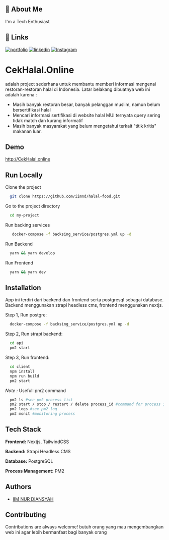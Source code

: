 
## 🚀 About Me
I'm a Tech Enthusiast


## 🔗 Links
[![portfolio](https://img.shields.io/badge/my_portfolio-000?style=for-the-badge&logo=ko-fi&logoColor=white)](https://katherinempeterson.com/)
[![linkedin](https://img.shields.io/badge/linkedin-0A66C2?style=for-the-badge&logo=linkedin&logoColor=white)](https://www.linkedin.com/)
[![Instagram](https://img.shields.io/badge/twitter-1DA1F2?style=for-the-badge&logo=instagram&logoColor=white)](https://instagram.com/iimnurdiansyah)


# CekHalal.Online

adalah project sederhana untuk membantu memberi informasi mengenai restoran-restoran halal di Indonesia. Latar belakang dibuatnya web ini adalah karena :

- Masih banyak restoran besar, banyak pelanggan muslim, namun belum bersertifikasi halal
- Mencari informasi sertifikasi di website halal MUI ternyata query sering tidak match dan kurang informatif
- Masih banyak masyarakat yang belum mengetahui terkait "titik kritis" makanan luar.


## Demo

http://CekHalal.online


## Run Locally

Clone the project

```bash
  git clone https://github.com/iimnd/halal-food.git
```

Go to the project directory

```bash
  cd my-project
```

Run backing services

```bash
   docker-compose -f backsing_service/postgres.yml up -d
```

Run Backend

```bash
  yarn && yarn develop
```

Run Frontend

```bash
  yarn && yarn dev
```

## Installation

App ini terdiri dari backend dan frontend serta postgresql sebagai database. Backend menggunakan strapi headless cms, frontend menggunakan nextjs.

Step 1, Run postgre: 
```bash
  docker-compose -f backsing_service/postgres.yml up -d
```

Step 2, Run strapi backend: 
```bash
  cd api
  pm2 start
```

Step 3, Run frontend: 
```bash
  cd client
  npm install 
  npm run build
  pm2 start
```

*Note :*
Usefull pm2 command 
```bash
  pm2 ls #see pm2 process list
  pm2 start / stop / restart / delete process_id #command for process id
  pm2 logs #see pm2 log
  pm2 monit #monitoring process
```
## Tech Stack

**Frontend:** Nextjs, TailwindCSS

**Backend:** Strapi Headless CMS

**Database:** PostgreSQL

**Process Management:** PM2

## Authors

- [IIM NUR DIANSYAH](https://www.github.com/iimnd)


## Contributing

Contributions are always welcome! butuh orang yang mau mengembangkan web ini agar lebih bermanfaat bagi banyak orang
